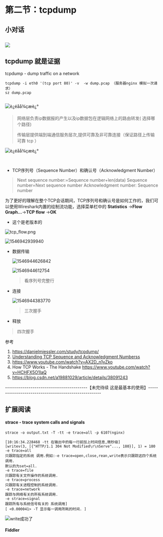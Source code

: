 # 第二节：tcpdump

## 小对话

## ![](D:\doc\国美\doc\today\code\weekly\FQA\pic\20190107.png)

## tcpdump 就是证据

  tcpdump - dump traffic on a network

```
tcpdump -i eth0 '(tcp port 80)' -v  -w dump.pcap （服务器nginx 模拟一次请求）
sz dump.pcap


```



![è¿éåå¾çæè¿°](https://img-blog.csdn.net/20160511235134246)

> 网络层负责ip数据报的产生以及ip数据包在逻辑网络上的路由转发( 选择哪个路径)
>
> 传输层提供端到端通信服务层次,提供可靠及非可靠连接（保证路径上传输可靠 tcp ）

![è¿éåå¾çæè¿°](https://img-blog.csdn.net/20160511235207919)

# 

- TCP序列号（Sequence Number）和确认号（Acknowledgment Number）

> Next sequence number:=Sequence number+len(data)
> Sequence number=Next sequence number
> Acknowledgment number: Sequence number 

为了更好的理解在整个TCP会话期间，TCP序列号和确认号是如何工作的，我们可以使用Wireshark内置的绘制流功能，选择菜单栏中的 **Statistics** ->**Flow Graph...**->**TCP flow** ->**OK**

- 这个是老版本的

![tcp_flow.png](http://media.packetlife.net/media/blog/attachments/429/tcp_flow.png)

![1546942939940](C:\Users\wangchuanyi\AppData\Roaming\Typora\typora-user-images\1546942939940.png)



- 数据传输

  ![1546944626842](C:\Users\wangchuanyi\AppData\Roaming\Typora\typora-user-images\1546944626842.png)

  ![1546944612754](C:\Users\wangchuanyi\AppData\Roaming\Typora\typora-user-images\1546944612754.png)

  > 看序列号完整行

- 连接

  ![1546944383770](C:\Users\wangchuanyi\AppData\Roaming\Typora\typora-user-images\1546944383770.png)

  > 三次握手

- 释放

> 四次握手

参考

1. https://danielmiessler.com/study/tcpdump/
2. [Understanding TCP Sequence and Acknowledgment Numberss](http://packetlife.net/blog/2010/jun/7/understanding-tcp-sequence-acknowledgment-numbers/ ) 
3. https://www.youtube.com/watch?v=AX2D_n1yZko
4. How TCP Works - The Handshake https://www.youtube.com/watch?v=HCHFX5O1IaQ
5. https://blog.csdn.net/a19881029/article/details/38091243



------------------------------------------【未完待续  这是最基本的使用】------------------------------------------------------

## 扩展阅读

#### strace - trace system calls and signals



```
strace -o output.txt -T -tt -e trace=all -p 6107(nginx)

```

```
[10:16:34.228468 -tt 在输出中的每一行前加上时间信息,微秒级] 
[writev(3, [{"HTTP/1.1 304 Not Modified\r\nServe"..., 180}], 1) = 180 -e trace=all
只跟踪指定的系统 调用.例如:-e trace=open,close,rean,write表示只跟踪这四个系统调用.
默认的为set=all.
-e trace=file
只跟踪有关文件操作的系统调用.
-e trace=process
只跟踪有关进程控制的系统调用.
-e trace=network
跟踪与网络有关的所有系统调用.
-e strace=signal
跟踪所有与系统信号有关的 系统调用]  
[ <0.000041> -T 显示每一调用所耗的时间. ]

```

![write成功了](C:\Users\wangchuanyi\AppData\Roaming\Typora\typora-user-images\1546914140549.png)



#### Fiddler